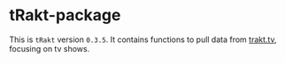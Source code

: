 tRakt-package
=============

This is `tRakt` version `0.3.5`.
It contains functions to pull data from [trakt.tv](http://trakt.tv/), focusing on tv shows.

